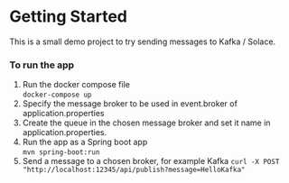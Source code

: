 # Getting Started
This is a small demo project to try sending messages to Kafka / Solace.

### To run the app

1. Run the docker compose file  
``docker-compose up``
2. Specify the message broker to be used in event.broker of application.properties
3. Create the queue in the chosen message broker and set it name in application.properties.
4. Run the app as a Spring boot app  
``mvn spring-boot:run``
5. Send a message to a chosen broker, for example Kafka 
``
curl -X POST "http://localhost:12345/api/publish?message=HelloKafka"
``
